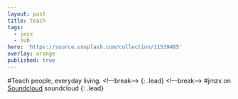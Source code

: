 ```yaml
---
layout: post
title: teach
tags:
  - jmzx
  - sub
hero: 'https://source.unsplash.com/collection/11539485'
overlay: orange
published: true
---
```

#Teach people, everyday living.
<!–-break-–>
{: .lead}
<!–-break-–>
#jmzx on [Soundcloud](https://www.soundcloud.com/jmzx/dealin-minds-preview)
soundcloud
{: .lead}
[^1]: soundcloud
<!–-break-–>
